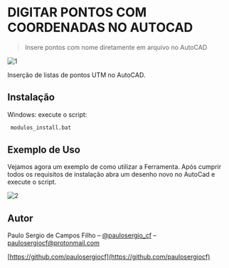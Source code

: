 # DIGITAR PONTOS COM COORDENADAS NO AUTOCAD
> Insere pontos com nome diretamente em arquivo no AutoCAD

![1](https://user-images.githubusercontent.com/49497668/100269564-80773400-2f35-11eb-980d-43250e3e6524.png)


 Inserção de listas de pontos UTM no AutoCAD.

## Instalação

Windows:
execute o script:

```sh
 modulos_install.bat
```

## Exemplo de Uso

Vejamos agora um exemplo de como utilizar a Ferramenta.
Após cumprir todos os requisitos de instalação abra um desenho novo no AutoCad e execute o script.

![2](https://user-images.githubusercontent.com/49497668/100269631-9be23f00-2f35-11eb-9914-ad30b59cbc4d.png)

## Autor

Paulo Sergio de Campos Filho – [@paulosergio_cf](https://twitter.com/paulosergio_cf) – paulosergiocf@protonmail.com

[https://github.com/paulosergiocf](https://github.com/paulosergiocf)

